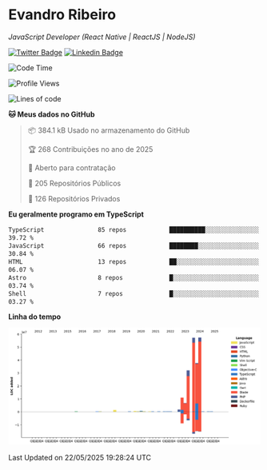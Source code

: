 # Evandro **Ribeiro**

*JavaScript Developer (React Native | ReactJS | NodeJS)*

[![Twitter Badge](https://img.shields.io/badge/-@ribeiroevandro-201B2D?style=flat-square&labelColor=201B2D&logo=twitter&logoColor=white&link=https://twitter.com/ribeiroevandro)](https://twitter.com/ribeiroevandro) 
[![Linkedin Badge](https://img.shields.io/badge/-Evandro%20Ribeiro-201B2D?style=flat-square&logo=Linkedin&logoColor=white&link=https://www.linkedin.com/in/ribeiroevandro)](https://www.linkedin.com/in/ribeiroevandro) 


<!--START_SECTION:waka-->
![Code Time](http://img.shields.io/badge/Code%20Time-4%2C452%20hrs%2014%20mins-blue)

![Profile Views](http://img.shields.io/badge/Visualizac%C3%B5es%20do%20perfil-0-blue)

![Lines of code](https://img.shields.io/badge/Desde%20o%20Hello%20World%20eu%20escrevi-206.3%20million%20linhas%20de%20c%C3%B3digo-blue)

**🐱 Meus dados no GitHub** 

> 📦 384.1 kB Usado no armazenamento do GitHub 
 > 
> 🏆 268 Contribuições no ano de 2025
 > 
> 💼 Aberto para contratação
 > 
> 📜 205 Repositórios Públicos 
 > 
> 🔑 126 Repositórios Privados 
 > 
**Eu geralmente programo em TypeScript** 

```text
TypeScript               85 repos            ██████████░░░░░░░░░░░░░░░   39.72 % 
JavaScript               66 repos            ████████░░░░░░░░░░░░░░░░░   30.84 % 
HTML                     13 repos            ██░░░░░░░░░░░░░░░░░░░░░░░   06.07 % 
Astro                    8 repos             █░░░░░░░░░░░░░░░░░░░░░░░░   03.74 % 
Shell                    7 repos             █░░░░░░░░░░░░░░░░░░░░░░░░   03.27 % 
```



**Linha do tempo**

![Lines of Code chart](https://raw.githubusercontent.com/ribeiroevandro/ribeiroevandro/main/assets/bar_graph.png)


 Last Updated on 22/05/2025 19:28:24 UTC
<!--END_SECTION:waka-->
